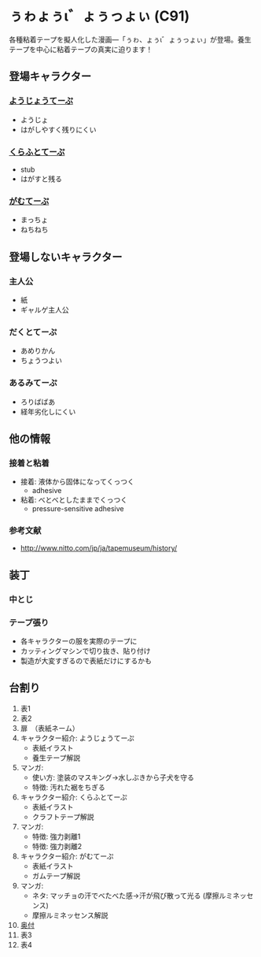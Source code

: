 # ぅゎょぅι゛ょぅっょぃ (C91)

各種粘着テープを擬人化した漫画―「ぅゎ、ょぅι゛ょぅっょぃ」が登場。養生テープを中心に粘着テープの真実に迫ります！

## 登場キャラクター

### [ようじょうてーぷ](Characters/youjyou.md)

* ようじょ
* はがしやすく残りにくい

### [くらふとてーぷ](Characters/craft.md)

* stub
* はがすと残る

### [がむてーぷ](Characters/gum.md)

* まっちょ
* ねちねち

## 登場しないキャラクター

### 主人公

* 紙
* ギャルゲ主人公

### だくとてーぷ

* あめりかん
* ちょうつよい

### あるみてーぷ

* ろりばばあ
* 経年劣化しにくい

## 他の情報

### 接着と粘着

* 接着: 液体から固体になってくっつく
  * adhesive
* 粘着: べとべとしたままでくっつく
  * pressure-sensitive adhesive

### 参考文献

* http://www.nitto.com/jp/ja/tapemuseum/history/

## 装丁

### 中とじ

### テープ張り

* 各キャラクターの服を実際のテープに
* カッティングマシンで切り抜き、貼り付け
* 製造が大変すぎるので表紙だけにするかも

## 台割り
1. 表1
2. 表2
3. 扉　（表紙ネーム）
4. キャラクター紹介: ようじょうてーぷ
    * 表紙イラスト
    * 養生テープ解説
5. マンガ: 
    * 使い方: 塗装のマスキング→水しぶきから子犬を守る
    * 特徴: 汚れた裾をちぎる
6. キャラクター紹介: くらふとてーぷ
    * 表紙イラスト
    * クラフトテープ解説
7. マンガ: 
    * 特徴: 強力剥離1
    * 特徴: 強力剥離2
8. キャラクター紹介: がむてーぷ
    * 表紙イラスト
    * ガムテープ解説
9. マンガ: 
    * ネタ: マッチョの汗でべたべた感→汗が飛び散って光る (摩擦ルミネッセンス)
    * 摩擦ルミネッセンス解説
10. [奥付](Text/Atogaki.md)
11. 表3
12. 表4
